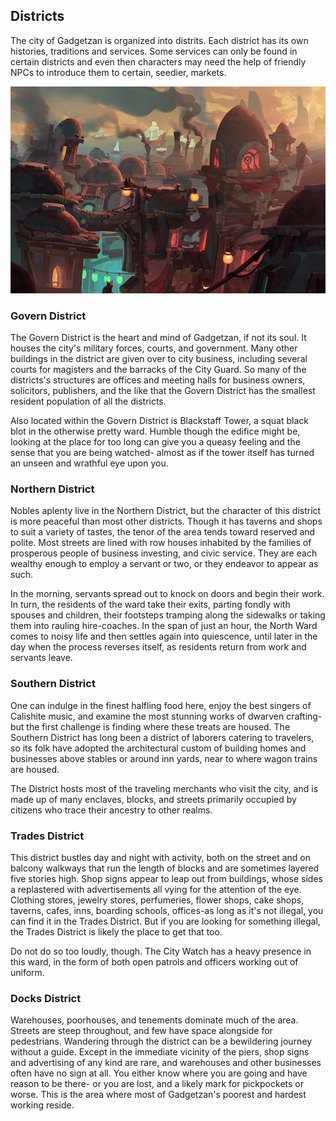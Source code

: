 ## Districts
The city of Gadgetzan is organized into distrits. Each district has its own histories, traditions and services. Some services can only be found in certain districts and even then characters may need the help of friendly NPCs to introduce them to certain, seedier, markets.

![Rooftops](../references/images/rooftops.jpg)

### Govern District
The Govern District is the heart and mind of Gadgetzan, if not its soul. It houses the city's military forces, courts, and government. Many other buildings in the district are given over to city business, including several courts for magisters and the barracks of the City Guard. So many of the districts's structures are offices and meeting halls for business owners, solicitors, publishers, and the like that the Govern District has the smallest resident population of all the districts.

Also located within the Govern District is Blackstaff Tower, a squat black blot in the otherwise pretty ward. Humble though the edifice might be, looking at the place for too long can give you a queasy feeling and the sense that you are being watched- almost as if the tower itself has turned an unseen and wrathful eye upon you.

### Northern District
Nobles aplenty live in the Northern District, but the character of this district is more peaceful than most other districts. Though it has taverns and shops to suit a variety of tastes, the tenor of the area tends toward reserved and polite. Most streets are lined with row houses inhabited by the families of prosperous people of business investing, and civic service. They are each wealthy enough to employ a servant or two, or they endeavor to appear as such.

In the morning, servants spread out to knock on doors and begin their work. In turn, the residents of the ward take their exits, parting fondly with spouses and children, their footsteps tramping along the sidewalks or taking them into rauling hire-coaches. In the span of just an hour, the North Ward comes to noisy life and then settles again into quiescence, until later in the day when the process reverses itself, as residents return from work and servants leave.

### Southern District
One can indulge in the finest halfling food here, enjoy the best singers of Calishite music, and examine the most stunning works of dwarven crafting- but the first challenge is finding where these treats are housed. The Southern District has long been a district of laborers catering to travelers, so its folk have adopted the architectural custom of building homes and businesses above stables or around inn yards, near to where wagon trains are housed.

The District hosts most of the traveling merchants who visit the city, and is made up of many enclaves, blocks, and streets primarily occupied by citizens who trace their ancestry to other realms.

### Trades District
This district bustles day and night with activity, both on the street and on balcony walkways that run the length of blocks and are sometimes layered five stories high. Shop signs appear to leap out from buildings, whose sides a replastered with advertisements all vying for the attention of the eye. Clothing stores, jewelry stores, perfumeries, flower shops, cake shops, taverns, cafes, inns, boarding schools, offices-as long as it's not illegal, you can find it in the Trades District. But if you are looking for something illegal, the Trades District is likely the place to get that too.

Do not do so too loudly, though. The City Watch has a heavy presence in this ward, in the form of both open patrols and officers working out of uniform.

### Docks District
Warehouses, poorhouses, and tenements dominate much of the area. Streets are steep throughout, and few have space alongside for pedestrians. Wandering through the district can be a bewildering journey without a guide. Except in the immediate vicinity of the piers, shop signs and advertising of any kind are rare, and warehouses and other businesses often have no sign at all. You either know where you are going and have reason to be there- or you are lost, and a likely mark for pickpockets or worse. This is the area where most of Gadgetzan's poorest and hardest working reside.